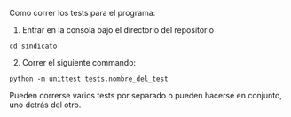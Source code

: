 Como correr los tests para el programa:

  1. Entrar en la consola bajo el directorio del repositorio

  ```
  cd sindicato
  ```

  2. Correr el siguiente commando:

  ```
  python -m unittest tests.nombre_del_test
  ```
Pueden correrse varios tests por separado o pueden hacerse en conjunto, uno detrás del otro.
